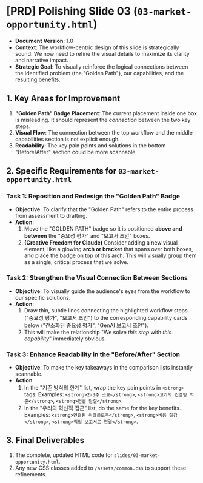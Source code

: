 # [PRD] Polishing Slide 03 (`03-market-opportunity.html`)

- **Document Version**: 1.0
- **Context**: The workflow-centric design of this slide is strategically sound. We now need to refine the visual details to maximize its clarity and narrative impact.
- **Strategic Goal**: To visually reinforce the logical connections between the identified problem (the "Golden Path"), our capabilities, and the resulting benefits.

## 1. Key Areas for Improvement

1.  **"Golden Path" Badge Placement**: The current placement inside one box is misleading. It should represent the *connection* between the two key steps.
2.  **Visual Flow**: The connection between the top workflow and the middle capabilities section is not explicit enough.
3.  **Readability**: The key pain points and solutions in the bottom "Before/After" section could be more scannable.

## 2. Specific Requirements for `03-market-opportunity.html`

### Task 1: Reposition and Redesign the "Golden Path" Badge

-   **Objective**: To clarify that the "Golden Path" refers to the entire process from assessment to drafting.
-   **Action**:
    1.  Move the "GOLDEN PATH" badge so it is positioned **above and between** the "중요성 평가" and "보고서 초안" boxes.
    2.  **(Creative Freedom for Claude)** Consider adding a new visual element, like a glowing **arch or bracket** that spans over both boxes, and place the badge on top of this arch. This will visually group them as a single, critical process that we solve.

### Task 2: Strengthen the Visual Connection Between Sections

-   **Objective**: To visually guide the audience's eyes from the workflow to our specific solutions.
-   **Action**:
    1.  Draw thin, subtle lines connecting the highlighted workflow steps ("중요성 평가", "보고서 초안") to the corresponding capability cards below ("간소화된 중요성 평가", "GenAI 보고서 초안").
    2.  This will make the relationship "We solve *this step* with *this capability*" immediately obvious.

### Task 3: Enhance Readability in the "Before/After" Section

-   **Objective**: To make the key takeaways in the comparison lists instantly scannable.
-   **Action**:
    1.  In the "기존 방식의 한계" list, wrap the key pain points in `<strong>` tags. Examples: `<strong>2-3주 소요</strong>`, `<strong>고가의 컨설팅 의존</strong>`, `<strong>연결 단절</strong>`.
    2.  In the "우리의 혁신적 접근" list, do the same for the key benefits. Examples: `<strong>연결된 워크플로우</strong>`, `<strong>비용 절감</strong>`, `<strong>직접 보고서로 연결</strong>`.

## 3. Final Deliverables

1.  The complete, updated HTML code for `slides/03-market-opportunity.html`.
2.  Any new CSS classes added to `/assets/common.css` to support these refinements.